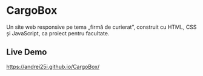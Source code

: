 # CargoBox
Un site web responsive pe tema „firmă de curierat”, construit cu HTML, CSS și JavaScript, ca proiect pentru facultate.

## Live Demo
https://andrei25i.github.io/CargoBox/
